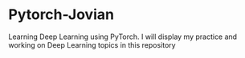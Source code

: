 # Pytorch-Jovian
Learning Deep Learning using PyTorch. I will display my practice and working on Deep Learning topics in this repository
